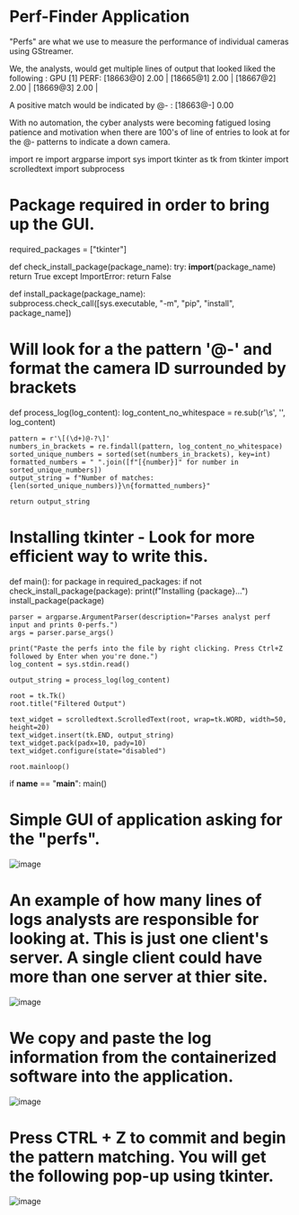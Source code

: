# Perf-Finder Application

 "Perfs" are what we use to measure the performance of individual cameras using GStreamer.
 
 We, the analysts, would get multiple lines of output that looked liked the following : GPU [1] PERF: [18663@0] 2.00  |  [18665@1] 2.00  |  [18667@2] 2.00  |  [18669@3] 2.00  | 

A positive match would be indicated by @- : [18663@-] 0.00

With no automation, the cyber analysts were becoming fatigued losing patience and motivation when there are 100's of line of entries to look at for the @- patterns to indicate a down camera.

import re
import argparse
import sys
import tkinter as tk
from tkinter import scrolledtext
import subprocess

# Package required in order to bring up the GUI.
required_packages = ["tkinter"]

def check_install_package(package_name):
    try:
        __import__(package_name)
        return True
    except ImportError:
        return False

def install_package(package_name):
    subprocess.check_call([sys.executable, "-m", "pip", "install", package_name])

# Will look for a the pattern '@-' and format the camera ID surrounded by brackets
def process_log(log_content):
    log_content_no_whitespace = re.sub(r'\s', '', log_content)
    
    pattern = r'\[(\d+)@-?\]'
    numbers_in_brackets = re.findall(pattern, log_content_no_whitespace)
    sorted_unique_numbers = sorted(set(numbers_in_brackets), key=int)
    formatted_numbers = " ".join([f"[{number}]" for number in sorted_unique_numbers])
    output_string = f"Number of matches: {len(sorted_unique_numbers)}\n{formatted_numbers}"
    
    return output_string
# Installing tkinter - Look for more efficient way to write this.
def main():
    for package in required_packages:
        if not check_install_package(package):
            print(f"Installing {package}...")
            install_package(package)

    parser = argparse.ArgumentParser(description="Parses analyst perf input and prints 0-perfs.")
    args = parser.parse_args()
    
    print("Paste the perfs into the file by right clicking. Press Ctrl+Z followed by Enter when you're done.")
    log_content = sys.stdin.read()
    
    output_string = process_log(log_content)
    
    root = tk.Tk()
    root.title("Filtered Output")
    
    text_widget = scrolledtext.ScrolledText(root, wrap=tk.WORD, width=50, height=20)
    text_widget.insert(tk.END, output_string)
    text_widget.pack(padx=10, pady=10)
    text_widget.configure(state="disabled")
    
    root.mainloop()

if __name__ == "__main__":
    main()


# Simple GUI of application asking for the "perfs".
![image](https://github.com/mario-learns/Pattern_Matching/assets/72238378/b84a6710-1dc6-4d18-ad5b-eec715857134)


# An example of how many lines of logs analysts are responsible for looking at. This is just one client's server. A single client could have more than one server at thier site.
![image](https://github.com/mario-learns/Pattern_Matching/assets/72238378/de76a99e-51c2-4c7f-bd58-5619b1ac2c74)


# We copy and paste the log information from the containerized software into the application.
![image](https://github.com/mario-learns/Pattern_Matching/assets/72238378/48f657d2-a785-45be-85a6-8986b408bc01)


# Press CTRL + Z to commit and begin the pattern matching. You will get the following pop-up using tkinter.
![image](https://github.com/mario-learns/Pattern_Matching/assets/72238378/7e4769b0-0d5c-4653-97c7-a150c901c7bf)

